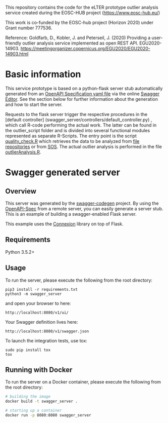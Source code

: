 This repository contains the code for the eLTER prototype outlier analysis service created during the EOSC-HUB project (https://www.eosc-hub.eu/) 

This work is co-funded by the EOSC-hub project (Horizon 2020) under Grant number 777536.   

Reference: Goldfarb, D., Kobler, J. and Peterseil, J. (2020) Providing a user-friendly outlier analysis service implemented as open REST API. EGU2020-14903. https://meetingorganizer.copernicus.org/EGU2020/EGU2020-14903.html

# Basic information

This service prototype is based on a python-flask server stub automatically generated from an [OpenAPI Specification yaml file](swagger_server/swagger/swagger.yaml) via the online [Swagger Editor](https://editor.swagger.io/). See the section below for further information about the generation and how to start the server.

Requests to the flask server trigger the respective procedures in the [default controller] (swagger_server/controllers/default_controller.py) , which call R-code performing the actual work. The latter can be found in the outlier_script folder and is divided into several functional modules represented as separate R-Scripts. The entry point is the script [quality_check.R](outlier_script/quality_check.R) which retrieves the data to be analyzed from [file repositories](outlier_script/getFile.R) or from [SOS](outlier_script/getSos.R). The actual outlier analysis is performed in the file [outlierAnalysis.R](outlier_script/outlierAnalysis.R).

# Swagger generated server

## Overview
This server was generated by the [swagger-codegen](https://github.com/swagger-api/swagger-codegen) project. By using the
[OpenAPI-Spec](https://github.com/swagger-api/swagger-core/wiki) from a remote server, you can easily generate a server stub.  This
is an example of building a swagger-enabled Flask server.

This example uses the [Connexion](https://github.com/zalando/connexion) library on top of Flask.

## Requirements
Python 3.5.2+

## Usage
To run the server, please execute the following from the root directory:

```
pip3 install -r requirements.txt
python3 -m swagger_server
```

and open your browser to here:

```
http://localhost:8080/v1/ui/
```

Your Swagger definition lives here:

```
http://localhost:8080/v1/swagger.json
```

To launch the integration tests, use tox:
```
sudo pip install tox
tox
```

## Running with Docker

To run the server on a Docker container, please execute the following from the root directory:

```bash
# building the image
docker build -t swagger_server .

# starting up a container
docker run -p 8080:8080 swagger_server
```
